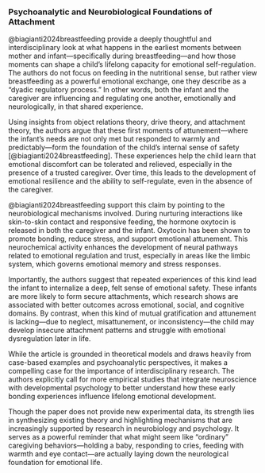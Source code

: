 
### Psychoanalytic and Neurobiological Foundations of Attachment

@biagianti2024breastfeeding provide a deeply thoughtful and interdisciplinary look at what happens in the earliest moments between mother and infant—specifically during breastfeeding—and how those moments can shape a child’s lifelong capacity for emotional self-regulation. The authors do not focus on feeding in the nutritional sense, but rather view breastfeeding as a powerful emotional exchange, one they describe as a “dyadic regulatory process.” In other words, both the infant and the caregiver are influencing and regulating one another, emotionally and neurologically, in that shared experience.

Using insights from object relations theory, drive theory, and attachment theory, the authors argue that these first moments of attunement—where the infant’s needs are not only met but responded to warmly and predictably—form the foundation of the child’s internal sense of safety [@biagianti2024breastfeeding]. These experiences help the child learn that emotional discomfort can be tolerated and relieved, especially in the presence of a trusted caregiver. Over time, this leads to the development of emotional resilience and the ability to self-regulate, even in the absence of the caregiver.

@biagianti2024breastfeeding support this claim by pointing to the neurobiological mechanisms involved. During nurturing interactions like skin-to-skin contact and responsive feeding, the hormone oxytocin is released in both the caregiver and the infant. Oxytocin has been shown to promote bonding, reduce stress, and support emotional attunement. This neurochemical activity enhances the development of neural pathways related to emotional regulation and trust, especially in areas like the limbic system, which governs emotional memory and stress responses.

Importantly, the authors suggest that repeated experiences of this kind lead the infant to internalize a deep, felt sense of emotional safety. These infants are more likely to form secure attachments, which research shows are associated with better outcomes across emotional, social, and cognitive domains. By contrast, when this kind of mutual gratification and attunement is lacking—due to neglect, misattunement, or inconsistency—the child may develop insecure attachment patterns and struggle with emotional dysregulation later in life.

While the article is grounded in theoretical models and draws heavily from case-based examples and psychoanalytic perspectives, it makes a compelling case for the importance of interdisciplinary research. The authors explicitly call for more empirical studies that integrate neuroscience with developmental psychology to better understand how these early bonding experiences influence lifelong emotional development.

Though the paper does not provide new experimental data, its strength lies in synthesizing existing theory and highlighting mechanisms that are increasingly supported by research in neurobiology and psychology. It serves as a powerful reminder that what might seem like “ordinary” caregiving behaviors—holding a baby, responding to cries, feeding with warmth and eye contact—are actually laying down the neurological foundation for emotional life.
